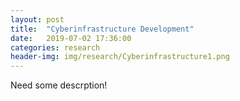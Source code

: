 ```yaml
---
layout: post
title:  "Cyberinfrastructure Development"
date:   2019-07-02 17:36:00
categories: research
header-img: img/research/Cyberinfrastructure1.png
---
```


Need some descrption!


